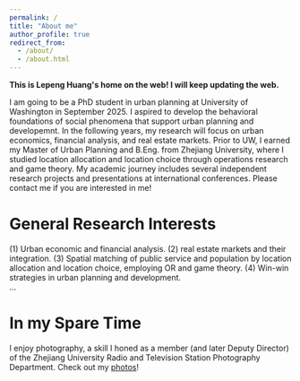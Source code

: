 ```yaml
---
permalink: /
title: "About me"
author_profile: true
redirect_from: 
  - /about/
  - /about.html
---
```


**This is Lepeng Huang's home on the web! I will keep updating the web.**

I am going to be a PhD student in urban planning at University of Washington in September 2025. I aspired to develop the behavioral foundations of social phenomena that support urban planning and developemnt. In the following years, my research will focus on urban economics, financial analysis, and real estate markets. 
Prior to UW, I earned my Master of Urban Planning and B.Eng. from Zhejiang University, where I studied location allocation and location choice through operations research and game theory.
My academic journey includes several independent research projects and presentations at international conferences. Please contact me if you are interested in me!

General Research Interests
======
(1) Urban economic and financial analysis.
(2) real estate markets and their integration.
(3) Spatial matching of public service and population by location allocation and location choice, employing OR and game theory.
(4) Win-win strategies in urban planning and development.  
...

In my Spare Time
=
I enjoy photography, a skill I honed as a member (and later Deputy Director) of the Zhejiang University Radio and Television Station Photography Department. Check out my [photos](https://hlpgallery.mysxl.cn/)!

